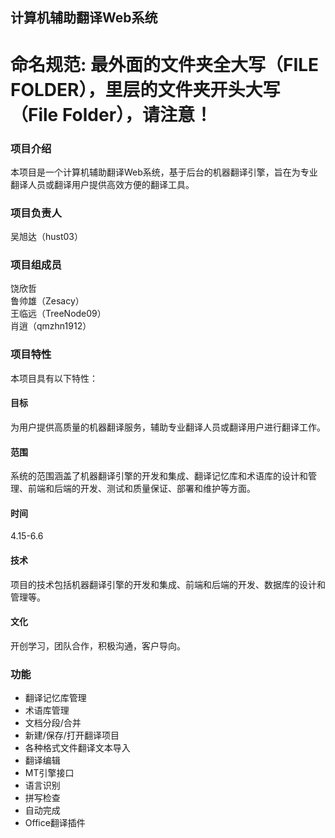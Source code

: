 ## 计算机辅助翻译Web系统
# 命名规范: 最外面的文件夹全大写（FILE FOLDER），里层的文件夹开头大写（File Folder），请注意！
### 项目介绍
本项目是一个计算机辅助翻译Web系统，基于后台的机器翻译引擎，旨在为专业翻译人员或翻译用户提供高效方便的翻译工具。

### 项目负责人
吴旭达（hust03）

### 项目组成员
饶欣哲<br>
鲁帅雄（Zesacy）<br>
王临远（TreeNode09）<br>
肖逍（qmzhn1912）

### 项目特性
本项目具有以下特性：

#### 目标
为用户提供高质量的机器翻译服务，辅助专业翻译人员或翻译用户进行翻译工作。
#### 范围
系统的范围涵盖了机器翻译引擎的开发和集成、翻译记忆库和术语库的设计和管理、前端和后端的开发、测试和质量保证、部署和维护等方面。

#### 时间
4.15-6.6

#### 技术
项目的技术包括机器翻译引擎的开发和集成、前端和后端的开发、数据库的设计和管理等。

#### 文化
开创学习，团队合作，积极沟通，客户导向。

### 功能
- 翻译记忆库管理
- 术语库管理
- 文档分段/合并
- 新建/保存/打开翻译项目
- 各种格式文件翻译文本导入
- 翻译编辑
- MT引擎接口
- 语言识别
- 拼写检查
- 自动完成
- Office翻译插件
